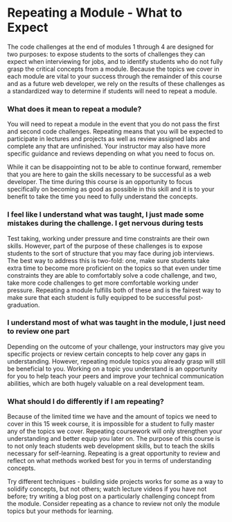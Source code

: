 # Repeating a Module - What to Expect

The code challenges at the end of modules 1 through 4 are designed for two
purposes: to expose students to the sorts of challenges they can expect when
interviewing for jobs, and to identify students who do not fully grasp the
critical concepts from a module. Because the topics we cover in each module
are vital to your success through the remainder of this course and as a future
web developer, we rely on the results of these challenges as a standardized way
to determine if students will need to repeat a module.

### What does it mean to repeat a module?

You will need to repeat a module in the event that you do not pass the first
and second code challenges. Repeating means that you will be expected to
participate in lectures and projects as well as review assigned
labs and complete any that are unfinished. Your instructor may also have more
specific guidance and reviews depending on what you need to focus on.

While it can be disappointing not to be able to continue forward, remember that
you are here to gain the skills necessary to be successful as a web developer.
The time during this course is an opportunity to focus specifically on becoming
as good as possible in this skill and it is to your benefit to take the time
you need to fully understand the concepts.

### I feel like I understand what was taught, I just made some mistakes during the challenge. I get nervous during tests

Test taking, working under pressure and time constraints are their own skills.
However, part of the purpose of these challenges is to expose students to the
sort of structure that you may face during job interviews. The best way to
address this is two-fold: one, make sure students take extra time to become
more proficient on the topics so that even under time constraints they are able
to comfortably solve a code challenge, and two, take more code challenges to
get more comfortable working under pressure. Repeating a module fulfills both
of these and is the fairest way to make sure that each student is fully
equipped to be successful post-graduation.

### I understand most of what was taught in the module, I just need to review one part

Depending on the outcome of your challenge, your instructors may give you
specific projects or review certain concepts to help cover any gaps in
understanding. However, repeating module topics you already grasp will still
be beneficial to you. Working on a topic you understand is an opportunity for
you to help teach your peers and improve your technical communication
abilities, which are both hugely valuable on a real development team.

### What should I do differently if I am repeating?

Because of the limited time we have and the amount of topics we need to cover
in this 15 week course, it is impossible for a student to fully master any of
the topics we cover. Repeating coursework will only strengthen your
understanding and better equip you later on. The purpose of this course is to
not only teach students web development skills, but to teach the skills
necessary for self-learning. Repeating is a great opportunity to review and
reflect on what methods worked best for you in terms of understanding concepts.

Try different techniques - building side projects works for some as a way to
solidify concepts, but not others; watch lecture videos if you have not before;
try writing a blog post on a particularly challenging concept from the module.
Consider repeating as a chance to review not only the module topics but your
methods for learning.
